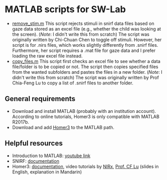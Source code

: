 # MATLAB scripts for SW-Lab
   - [remove_stim.m](./remove_stim.m) This script rejects stimuli in snirf data files based on gaze data stored as an excel file (e.g., whether the child was looking at the screen). (_Note_: I didn't write this from scratch) The script was originally written by Chi-Chuan Chen to toggle off stimuli. However, her script is for .nirs files, which works slightly differently from .snirf files. Furthermore, her script requires a .mat file for gaze data and I prefer loading the raw excel file instead.
   - [copy_files.m](./copy_files.m) This script first checks an excel file to see whether a data file/folder is to be copied or not. The script then copies specified files from the wanted subfolders and pastes the files in a new folder. (_Note_: I didn't write this from scratch) The script was originally written by Prof Chia-Feng Lu to copy a list of .snirf files to another folder.

## General requirements
- Download and install MATLAB (probably with an institution account). According to online tutorials, Homer3 is only compatible with MATLAB R2017b.
- Download and add [Homer3](https://github.com/BUNPC/Homer3/wiki/Download-and-Installation) to the MATLAB path.

## Helpful resources
- Introduction to MATLAB: [youtube link](https://www.youtube.com/watch?v=MYRkBoojh_Y&list=PLx_IWc-RN82tw_J9nYqIc0tjvaMjowRVi&pp=iAQB)
- SNIRF: [documentation](https://github.com/fNIRS/snirf/blob/master/snirf_specification.md)
- Homer3: [documentation](https://github.com/BUNPC/Homer3/wiki/), video tutorials by [NIRx](https://www.youtube.com/watch?v=I_eH0_ed8I4),
  [Prof. CF Lu](https://www.youtube.com/watch?v=bHhn2vBXF0Y) (slides in English, explanation in Mandarin)
